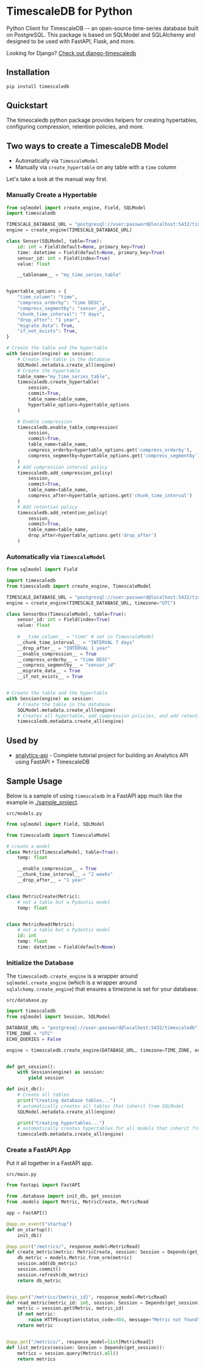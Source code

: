 # TimescaleDB for Python

Python Client for TimescaleDB -- an open-source time-series database built on PostgreSQL. This package is based on SQLModel and SQLAlchemy and designed to be used with FastAPI, Flask, and more.

Looking for Django? [Check out django-timescaledb](https://github.com/jamessewell/django-timescaledb)

## Installation

```bash
pip install timescaledb
```

## Quickstart

The timescaledb python package provides helpers for creating hypertables, configuring compression, retention policies, and more.

## Two ways to create a TimescaleDB Model

- Automatically via `TimescaleModel`
- Manually via `create_hypertable` on any table with a `time` column

Let's take a look at the manual way first.


### Manually Create a Hypertable

```python
from sqlmodel import create_engine, Field, SQLModel
import timescaledb

TIMESCALE_DATABASE_URL = "postgresql://user:password@localhost:5432/timescaledb"
engine = create_engine(TIMESCALE_DATABASE_URL)

class Sensor(SQLModel, table=True):
    id: int = Field(default=None, primary_key=True)
    time: datetime = Field(default=None, primary_key=True)
    sensor_id: int = Field(index=True)
    value: float

    __tablename__ = "my_time_series_table"


hypertable_options = {
    "time_column": "time",
    "compress_orderby": "time DESC",
    "compress_segmentby": "sensor_id",
    "chunk_time_interval": "7 days",
    "drop_after": "1 year",
    "migrate_data": True,
    "if_not_exists": True,
}

# Create the table and the hypertable
with Session(engine) as session:
    # Create the table in the database
    SQLModel.metadata.create_all(engine)
    # Create the hypertable
    table_name="my_time_series_table",
    timescaledb.create_hypertable(
        session, 
        commit=True, 
        table_name=table_name, 
        hypertable_options=hypertable_options
    )

    # Enable compression
    timescaledb.enable_table_compression(
        session, 
        commit=True, 
        table_name=table_name, 
        compress_orderby=hypertable_options.get('compress_orderby'), 
        compress_segmentby=hypertable_options.get('compress_segmentby')
    )
    # Add compression interval policy
    timescaledb.add_compression_policy(
        session, 
        commit=True,
        table_name=table_name, 
        compress_after=hypertable_options.get('chunk_time_interval')
    )
    # Add retention policy
    timescaledb.add_retention_policy(
        session, 
        commit=True, 
        table_name=table_name, 
        drop_after=hypertable_options.get('drop_after')
    )
```


### Automatically via `TimescaleModel`


```python
from sqlmodel import Field

import timescaledb
from timescaledb import create_engine, TimescaleModel

TIMESCALE_DATABASE_URL = "postgresql://user:password@localhost:5432/timescaledb"
engine = create_engine(TIMESCALE_DATABASE_URL, timezone="UTC")

class SensorDos(TimescaleModel, table=True):
    sensor_id: int = Field(index=True)
    value: float
    
    # __time_column__ = "time" # set in TimescaleModel
    __chunk_time_interval__ = "INTERVAL 7 days"
    __drop_after__ = "INTERVAL 1 year"
    __enable_compression__ = True
    __compress_orderby__ = "time DESC"
    __compress_segmentby__ = "sensor_id"  
    __migrate_data__ = True
    __if_not_exists__ = True


# Create the table and the hypertable
with Session(engine) as session:
    # Create the table in the database
    SQLModel.metadata.create_all(engine)
    # Creates all hypertable, add compression policies, and add retention policy
    timescaledb.metadata.create_all(engine)
```



## Used by

- [analytics-api](https://github.com/codingforentrepreneurs/analytics-api) - Complete tutorial project for building an Analytics API using FastAPI + TimescaleDB


## Sample Usage 

Below is a sample of using `timescaledb` in a FastAPI app much like the example in [./sample_project](./sample_project).

`src/models.py`
```python
from sqlmodel import Field, SQLModel

from timescaledb import TimescaleModel

# create a model
class Metric(TimescaleModel, table=True):
    temp: float

    __enable_compression__ = True
    __chunk_time_interval__ = "2 weeks"
    __drop_after__ = "1 year"


class MetricCreate(Metric):
    # not a table but a Pydantic model
    temp: float


class MetricRead(Metric):
    # not a table but a Pydantic model
    id: int
    temp: float
    time: datetime = Field(default=None)
```


### Initialize the Database

The `timescaledb.create_engine` is a wrapper around `sqlmodel.create_engine` (which is a wrapper around `sqlalchemy.create_engine`) that ensures a timezone is set for your database. 

`src/database.py`
```python
import timescaledb
from sqlmodel import Session, SQLModel

DATABASE_URL = "postgresql://user:password@localhost:5432/timescaledb"
TIME_ZONE = "UTC"
ECHO_QUERIES = False

engine = timescaledb.create_engine(DATABASE_URL, timezone=TIME_ZONE, echo=ECHO_QUERIES)


def get_session():
    with Session(engine) as session:
        yield session

def init_db():
    # Create all tables
    print("Creating database tables...")
    # automatically creates all tables that inherit from SQLModel
    SQLModel.metadata.create_all(engine)

    print("Creating hypertables...")
    # automatically creates hypertables for all models that inherit from TimescaleModel
    timescaledb.metadata.create_all(engine)

```


### Create a FastAPI App

Put it all together in a FastAPI app.

`src/main.py`
```python
from fastapi import FastAPI

from .database import init_db, get_session
from .models import Metric, MetricCreate, MetricRead

app = FastAPI()

@app.on_event("startup")
def on_startup():
    init_db()

@app.post("/metrics/", response_model=MetricRead)
def create_metric(metric: MetricCreate, session: Session = Depends(get_session)):
    db_metric = models.Metric.from_orm(metric)
    session.add(db_metric)
    session.commit()
    session.refresh(db_metric)
    return db_metric


@app.get("/metrics/{metric_id}", response_model=MetricRead)
def read_metric(metric_id: int, session: Session = Depends(get_session)):
    metric = session.get(Metric, metric_id)
    if not metric:
        raise HTTPException(status_code=404, message="Metric not found")
    return metric


@app.get("/metrics/", response_model=list[MetricRead])
def list_metrics(session: Session = Depends(get_session)):
    metrics = session.query(Metric).all()
    return metrics
```

